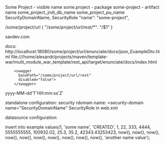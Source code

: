 Some Project - visible name
some.project - package
some-project - artifact name
some_project_jndi_db_name
some_project_pu_name
SecurityDomainName, SecurityRole
"name": "some-project",

/some/project/url
{ "/some/project/url/rest/*": "/$1" }

<title>Some Project Web Application</title>
  <description package="com.webcohesion.enunciate.sample"/>
  <copyright>savdev.com</copyright>
  <contact email="alex@some.com" name="Some Project Rest API" />

<application path="/some/project/url/rest"/>

docs:
http://localhost:18080/some/project/url/enunciate/docs/json_ExampleDto.html
file:///home/alexandr/projects/maven/template-war/multi_module_war_template/rest_api/target/enunciate/docs/index.html

```
    <swagger
      basePath="/some/project/url/rest"
      disabled="false">
    </swagger>
```

yyyy-MM-dd'T'HH:mm:ss'Z'

standalone configuration:
security rdomain name: 
<security-domain name="SecurityDomainName"
SecurityRole in web.xml

datasource configuration:


insert into example values(1, 'some name', 'CREATED', 1, 22, 333, 4444, 5555555555, 100932.02, 25.3, 35.2, 42343.43253423, now(), now(), now(), now(), now(), now(), now(), now(), now(), now(), 'another name value');